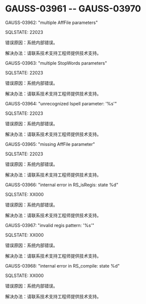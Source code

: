 # GAUSS-03961 -- GAUSS-03970

GAUSS-03962: "multiple AffFile parameters"

SQLSTATE: 22023

错误原因：系统内部错误。

解决办法：请联系技术支持工程师提供技术支持。

GAUSS-03963: "multiple StopWords parameters"

SQLSTATE: 22023

错误原因：系统内部错误。

解决办法：请联系技术支持工程师提供技术支持。

GAUSS-03964: "unrecognized Ispell parameter: '%s'"

SQLSTATE: 22023

错误原因：系统内部错误。

解决办法：请联系技术支持工程师提供技术支持。

GAUSS-03965: "missing AffFile parameter"

SQLSTATE: 22023

错误原因：系统内部错误。

解决办法：请联系技术支持工程师提供技术支持。

GAUSS-03966: "internal error in RS\_isRegis: state %d"

SQLSTATE: XX000

错误原因：系统内部错误。

解决办法：请联系技术支持工程师提供技术支持。

GAUSS-03967: "invalid regis pattern: '%s'"

SQLSTATE: XX000

错误原因：系统内部错误。

解决办法：请联系技术支持工程师提供技术支持。

GAUSS-03968: "internal error in RS\_compile: state %d"

SQLSTATE: XX000

错误原因：系统内部错误。

解决办法：请联系技术支持工程师提供技术支持。

